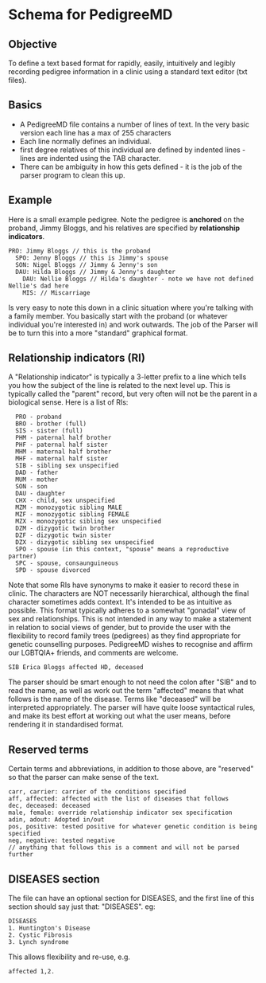 # Schema for PedigreeMD
## Objective
To define a text based format for rapidly, easily, intuitively and legibly recording pedigree information in a clinic using a standard text editor (txt files).

## Basics
* A PedigreeMD file contains a number of lines of text. In the very basic version each line has a max of 255 characters
* Each line normally defines an individual.
* first degree relatives of this individual are defined by indented lines - lines are indented using the TAB character.
* There can be ambiguity in how this gets defined - it is the job of the parser program to clean this up.
## Example
Here is a small example pedigree. Note the pedigree is **anchored** on the proband, Jimmy Bloggs, and his relatives are specified by **relationship indicators**.
~~~
PRO: Jimmy Bloggs // this is the proband
  SPO: Jenny Bloggs // this is Jimmy's spouse
  SON: Nigel Bloggs // Jimmy & Jenny's son
  DAU: Hilda Bloggs // Jimmy & Jenny's daughter
    DAU: Nellie Bloggs // Hilda's daughter - note we have not defined Nellie's dad here
    MIS: // Miscarriage
~~~
Is very easy to note this down in a clinic situation where you're talking with a family member. You basically start with the proband (or whatever individual you're interested in) and work outwards. The job of the Parser will be to turn this into a more "standard" graphical format.
## Relationship indicators (RI)
A "Relationship indicator" is typically a 3-letter prefix to a line which tells you how the subject of the line is related to the next level up. This is typically called the "parent" record, but very often will not be the parent in a biological sense. Here is a list of RIs:
~~~
  PRO - proband
  BRO - brother (full)
  SIS - sister (full)
  PHM - paternal half brother
  PHF - paternal half sister
  MHM - maternal half brother
  MHF - maternal half sister
  SIB - sibling sex unspecified
  DAD - father
  MUM - mother
  SON - son
  DAU - daughter
  CHX - child, sex unspecified
  MZM - monozygotic sibling MALE
  MZF - monozygotic sibling FEMALE
  MZX - monozygotic sibling sex unspecified
  DZM - dizygotic twin brother
  DZF - dizygotic twin sister
  DZX - dizygotic sibling sex unspecified
  SPO - spouse (in this context, "spouse" means a reproductive partner)
  SPC - spouse, consaunguineous
  SPD - spouse divorced
~~~  
Note that some RIs have synonyms to make it easier to record these in clinic. The characters are NOT necessarily hierarchical, although the final character sometimes adds context. It's intended to be as intuitive as possible. This format typically adheres to a somewhat "gonadal" view of sex and relationships. This is not intended in any way to make a statement in relation to social views of gender, but to provide the user with the flexibility to record family trees (pedigrees) as they find appropriate for genetic counselling purposes. PedigreeMD wishes to recognise and affirm our LGBTQIA+ friends, and comments are welcome.

~~~
SIB Erica Bloggs affected HD, deceased
~~~
The parser should be smart enough to not need the colon after "SIB" and to read the name, as well as work out the term "affected" means that what follows is the name of the disease. Terms like "deceased" will be interpreted appropriately. The parser will have quite loose syntactical rules, and make its best effort at working out what the user means, before rendering it in standardised format.

## Reserved terms
Certain terms and abbreviations, in addition to those above, are "reserved" so that the parser can make sense of the text. 
~~~
carr, carrier: carrier of the conditions specified 
aff, affected: affected with the list of diseases that follows
dec, deceased: deceased
male, female: override relationship indicator sex specification
adin, adout: Adopted in/out
pos, positive: tested positive for whatever genetic condition is being specified
neg, negative: tested negative
// anything that follows this is a comment and will not be parsed further 
~~~
## DISEASES section
The file can have an optional section for DISEASES, and the first line of this section should say just that: "DISEASES". eg:
~~~
DISEASES
1. Huntington's Disease
2. Cystic Fibrosis
3. Lynch syndrome
~~~
This allows flexibility and re-use, e.g. 
~~~
affected 1,2. 
~~~
